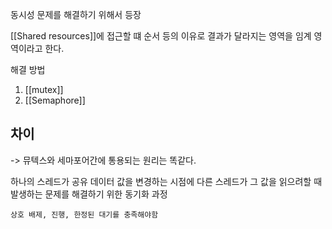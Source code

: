 ---
---


동시성 문제를 해결하기 위해서 등장

[[Shared resources]]에 접근할 떄 순서 등의 이유로 결과가 달라지는 영역을 임계 영역이라고 한다. 

해결 방법 
1. [[mutex]]
2. [[Semaphore]]


## 차이 

-> 뮤텍스와 세마포어간에 통용되는 원리는 똑같다. 


하나의 스레드가 공유 데이터 값을 변경하는 시점에 다른 스레드가 그 값을 읽으려할 때 발생하는 문제를 해결하기 위한 동기화 과정

```
상호 배제, 진행, 한정된 대기를 충족해야함
```




